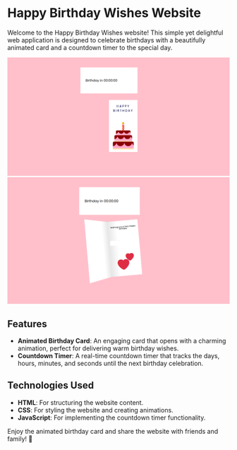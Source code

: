 # Happy Birthday Wishes Website

Welcome to the Happy Birthday Wishes website! This simple yet delightful web application is designed to celebrate birthdays with a beautifully animated card and a countdown timer to the special day.

![](./assets/front-view.png)
![](./assets/card-view.png)
    
## Features

- **Animated Birthday Card**: An engaging card that opens with a charming animation, perfect for delivering warm birthday wishes.
- **Countdown Timer**: A real-time countdown timer that tracks the days, hours, minutes, and seconds until the next birthday celebration.

## Technologies Used

- **HTML**: For structuring the website content.
- **CSS**: For styling the website and creating animations.
- **JavaScript**: For implementing the countdown timer functionality.

Enjoy the animated birthday card and share the website with friends and family! 🎉
